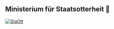## Ministerium für Staatsotterheit :otter: 
[![StaOtt](https://avatars.githubusercontent.com/u/90108924?s=230)](https://github.com/StaOtt)
